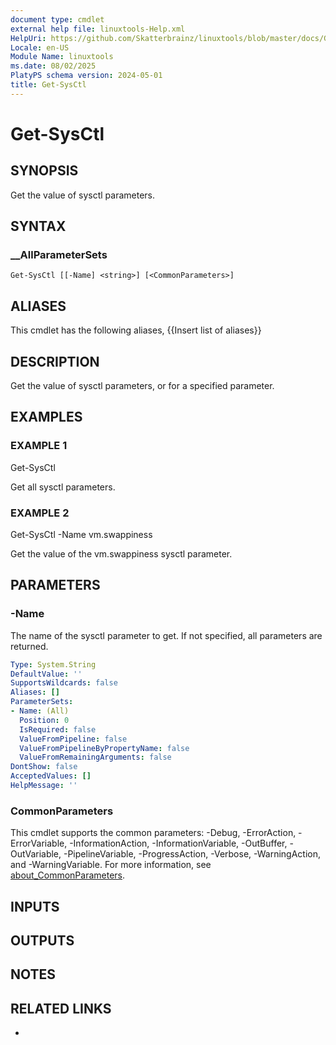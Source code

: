 ```yaml
---
document type: cmdlet
external help file: linuxtools-Help.xml
HelpUri: https://github.com/Skatterbrainz/linuxtools/blob/master/docs/Get-SysCtl.md
Locale: en-US
Module Name: linuxtools
ms.date: 08/02/2025
PlatyPS schema version: 2024-05-01
title: Get-SysCtl
---
```


# Get-SysCtl

## SYNOPSIS

Get the value of sysctl parameters.

## SYNTAX

### __AllParameterSets

```
Get-SysCtl [[-Name] <string>] [<CommonParameters>]
```

## ALIASES

This cmdlet has the following aliases,
  {{Insert list of aliases}}

## DESCRIPTION

Get the value of sysctl parameters, or for a specified parameter.

## EXAMPLES

### EXAMPLE 1

Get-SysCtl

Get all sysctl parameters.

### EXAMPLE 2

Get-SysCtl -Name vm.swappiness

Get the value of the vm.swappiness sysctl parameter.

## PARAMETERS

### -Name

The name of the sysctl parameter to get.
If not specified, all parameters are returned.

```yaml
Type: System.String
DefaultValue: ''
SupportsWildcards: false
Aliases: []
ParameterSets:
- Name: (All)
  Position: 0
  IsRequired: false
  ValueFromPipeline: false
  ValueFromPipelineByPropertyName: false
  ValueFromRemainingArguments: false
DontShow: false
AcceptedValues: []
HelpMessage: ''
```

### CommonParameters

This cmdlet supports the common parameters: -Debug, -ErrorAction, -ErrorVariable,
-InformationAction, -InformationVariable, -OutBuffer, -OutVariable, -PipelineVariable,
-ProgressAction, -Verbose, -WarningAction, and -WarningVariable. For more information, see
[about_CommonParameters](https://go.microsoft.com/fwlink/?LinkID=113216).

## INPUTS

## OUTPUTS

## NOTES

## RELATED LINKS

- [](https://github.com/Skatterbrainz/linuxtools/blob/master/docs/Get-SysCtl.md)
